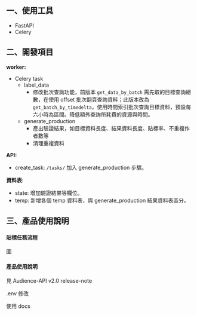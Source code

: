 ##  一、使用工具

+ FastAPI
+ Celery

## 二、開發項目

**worker:**

+ Celery task
  + label_data
    + 修改批次查詢功能，前版本 `get_data_by_batch` 需先取的目標查詢總數，在使用 offset 批次翻頁查詢資料；此版本改為 `get_batch_by_timedelta`，使用時間索引批次查詢目標資料，預設每六小時為區間。降低額外查詢所耗費的資源與時間。
  + generate_production
    + 產出驗證結果，如目標資料長度、結果資料長度、貼標率、不重複作者數等
    + 清理重複資料

**API:**

+ create_task: `/tasks/` 加入 generate_production 步驟。

**資料表**:

+ state: 增加驗證結果等欄位。
+ temp: 新增各個 temp 資料表，與 generate_production 結果資料表區分。

## 三、產品使用說明

#### 貼標任務流程

圖

#### 產品使用說明

見 Audience-API v2.0 release-note

.env 修改

使用 docs

